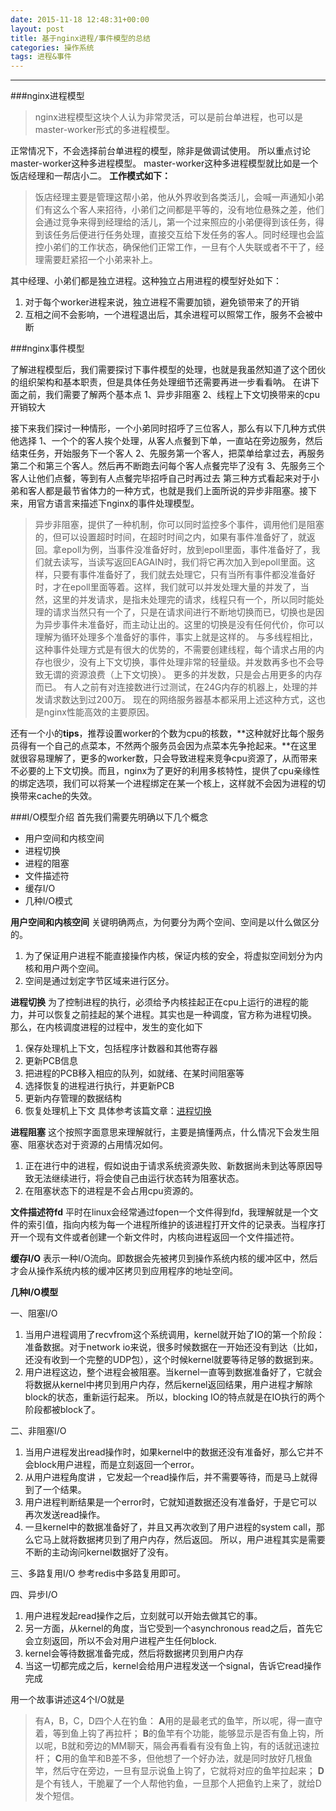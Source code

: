 ```yaml
---
date: 2015-11-18 12:48:31+00:00
layout: post
title: 基于nginx进程/事件模型的总结
categories: 操作系统
tags: 进程&事件
---
```





----------


###nginx进程模型

> nginx进程模型这块个人认为非常灵活，可以是前台单进程，也可以是master-worker形式的多进程模型。

正常情况下，不会选择前台单进程的模型，除非是做调试使用。
所以重点讨论master-worker这种多进程模型。
master-worker这种多进程模型就比如是一个饭店经理和一帮店小二。
**工作模式如下：**
> 	饭店经理主要是管理这帮小弟，他从外界收到各类活儿，会喊一声通知小弟们有这么个客人来招待，小弟们之间都是平等的，没有地位悬殊之差，他们会通过竞争来得到经理给的活儿，第一个过来照应的小弟便得到该任务，得到该任务后便进行任务处理，直接交互给下发任务的客人。同时经理也会监控小弟们的工作状态，确保他们正常工作，一旦有个人失联或者不干了，经理需要赶紧招一个小弟来补上。

其中经理、小弟们都是独立进程。这种独立占用进程的模型好处如下：
1. 对于每个worker进程来说，独立进程不需要加锁，避免锁带来了的开销
2. 互相之间不会影响，一个进程退出后，其余进程可以照常工作，服务不会被中断

###nginx事件模型

了解进程模型后，我们需要探讨下事件模型的处理，也就是我虽然知道了这个团伙的组织架构和基本职责，但是具体任务处理细节还需要再进一步看看呐。
在讲下面之前，我们需要了解两个基本点
1、异步非阻塞
2、线程上下文切换带来的cpu开销较大

接下来我们探讨一种情形，一个小弟同时招呼了三位客人，那么有以下几种方式供他选择
1、一个个的客人挨个处理，从客人点餐到下单，一直站在旁边服务，然后结束任务，开始服务下一个客人
2、先服务第一个客人，把菜单给拿过去，再服务第二个和第三个客人。然后再不断跑去问每个客人点餐完毕了没有
3、先服务三个客人让他们点餐，等到有人点餐完毕招呼自己时再过去
第三种方式看起来对于小弟和客人都是最节省体力的一种方式，也就是我们上面所说的异步非阻塞。接下来，用官方语言来描述下nginx的事件处理模型。

> 异步非阻塞，提供了一种机制，你可以同时监控多个事件，调用他们是阻塞的，但可以设置超时时间，在超时时间之内，如果有事件准备好了，就返回。拿epoll为例，当事件没准备好时，放到epoll里面，事件准备好了，我们就去读写，当读写返回EAGAIN时，我们将它再次加入到epoll里面。这样，只要有事件准备好了，我们就去处理它，只有当所有事件都没准备好时，才在epoll里面等着。这样，我们就可以并发处理大量的并发了，当然，这里的并发请求，是指未处理完的请求，线程只有一个，所以同时能处理的请求当然只有一个了，只是在请求间进行不断地切换而已，切换也是因为异步事件未准备好，而主动让出的。这里的切换是没有任何代价，你可以理解为循环处理多个准备好的事件，事实上就是这样的。
> 与多线程相比，这种事件处理方式是有很大的优势的，不需要创建线程，每个请求占用的内存也很少，没有上下文切换，事件处理非常的轻量级。并发数再多也不会导致无谓的资源浪费（上下文切换）。
> 更多的并发数，只是会占用更多的内存而已。 有人之前有对连接数进行过测试，在24G内存的机器上，处理的并发请求数达到过200万。
> 现在的网络服务器基本都采用上述这种方式，这也是nginx性能高效的主要原因。

 还有一个小的**tips**，推荐设置worker的个数为cpu的核数，**这种就好比每个服务员得有一个自己的点菜本，不然两个服务员会因为点菜本先争抢起来。**在这里就很容易理解了，更多的worker数，只会导致进程来竞争cpu资源了，从而带来不必要的上下文切换。而且，nginx为了更好的利用多核特性，提供了cpu亲缘性的绑定选项，我们可以将某一个进程绑定在某一个核上，这样就不会因为进程的切换带来cache的失效。

###I/O模型介绍
首先我们需要先明确以下几个概念
- 用户空间和内核空间
- 进程切换
- 进程的阻塞
- 文件描述符
- 缓存I/O
- 几种I/O模式

**用户空间和内核空间**
关键明确两点，为何要分为两个空间、空间是以什么做区分的。
1. 为了保证用户进程不能直接操作内核，保证内核的安全，将虚拟空间划分为内核和用户两个空间。
2. 空间是通过划定字节区域来进行区分。

**进程切换**
为了控制进程的执行，必须给予内核挂起正在cpu上运行的进程的能力，并可以恢复之前挂起的某个进程。其实也是一种调度，官方称为进程切换。
那么，在内核调度进程的过程中，发生的变化如下
1. 保存处理机上下文，包括程序计数器和其他寄存器
2. 更新PCB信息
3. 把进程的PCB移入相应的队列，如就绪、在某时间阻塞等
4. 选择恢复的进程进行执行，并更新PCB
5. 更新内存管理的数据结构
6. 恢复处理机上下文
具体参考该篇文章：[进程切换](http://guojing.me/linux-kernel-architecture/posts/process-switch/)

**进程阻塞**
这个按照字面意思来理解就行，主要是搞懂两点，什么情况下会发生阻塞、阻塞状态对于资源的占用情况如何。
1. 正在进行中的进程，假如说由于请求系统资源失败、新数据尚未到达等原因导致无法继续进行，将会使自己由运行状态转为阻塞状态。
2. 在阻塞状态下的进程是不会占用cpu资源的。

**文件描述符fd**
平时在linux会经常通过fopen一个文件得到fd，我理解就是一个文件的索引值，指向内核为每一个进程所维护的该进程打开文件的记录表。当程序打开一个现有文件或者创建一个新文件时，内核向进程返回一个文件描述符。

**缓存I/O**
表示一种I/O流向。即数据会先被拷贝到操作系统内核的缓冲区中，然后才会从操作系统内核的缓冲区拷贝到应用程序的地址空间。

**几种I/O模型**

一、阻塞I/O
1. 当用户进程调用了recvfrom这个系统调用，kernel就开始了IO的第一个阶段：准备数据。对于network io来说，很多时候数据在一开始还没有到达（比如，还没有收到一个完整的UDP包），这个时候kernel就要等待足够的数据到来。
2. 用户进程这边，整个进程会被阻塞。当kernel一直等到数据准备好了，它就会将数据从kernel中拷贝到用户内存，然后kernel返回结果，用户进程才解除block的状态，重新运行起来。
所以，blocking IO的特点就是在IO执行的两个阶段都被block了。

二、非阻塞I/O
1. 当用户进程发出read操作时，如果kernel中的数据还没有准备好，那么它并不会block用户进程，而是立刻返回一个error。
2. 从用户进程角度讲 ，它发起一个read操作后，并不需要等待，而是马上就得到了一个结果。
3. 用户进程判断结果是一个error时，它就知道数据还没有准备好，于是它可以再次发送read操作。
4. 一旦kernel中的数据准备好了，并且又再次收到了用户进程的system call，那么它马上就将数据拷贝到了用户内存，然后返回。
所以，用户进程其实是需要不断的主动询问kernel数据好了没有。

三、多路复用I/O
参考redis中多路复用即可。

四、异步I/O
1. 用户进程发起read操作之后，立刻就可以开始去做其它的事。
2. 另一方面，从kernel的角度，当它受到一个asynchronous read之后，首先它会立刻返回，所以不会对用户进程产生任何block.
3. kernel会等待数据准备完成，然后将数据拷贝到用户内存
4. 当这一切都完成之后，kernel会给用户进程发送一个signal，告诉它read操作完成

用一个故事讲述这4个I/O就是

> 有A，B，C，D四个人在钓鱼：
> **A**用的是最老式的鱼竿，所以呢，得一直守着，等到鱼上钩了再拉杆；
> **B**的鱼竿有个功能，能够显示是否有鱼上钩，所以呢，B就和旁边的MM聊天，隔会再看看有没有鱼上钩，有的话就迅速拉杆；
> **C**用的鱼竿和B差不多，但他想了一个好办法，就是同时放好几根鱼竿，然后守在旁边，一旦有显示说鱼上钩了，它就将对应的鱼竿拉起来；
> **D**是个有钱人，干脆雇了一个人帮他钓鱼，一旦那个人把鱼钓上来了，就给D发个短信。

